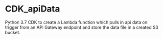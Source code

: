 # CDK_apiData
Python 3.7 CDK to create a Lambda function which pulls in api data on trigger from an API Gateway endpoint and store the data file in a created S3 bucket.
